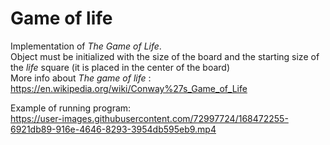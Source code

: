 # Game of life
Implementation of *The Game of Life*.  
Object must be initialized with the size of the board and the starting size of the *life* square (it is placed in the center of the board)  
More info about *The game of life* : https://en.wikipedia.org/wiki/Conway%27s_Game_of_Life  

Example of running program:  
https://user-images.githubusercontent.com/72997724/168472255-6921db89-916e-4646-8293-3954db595eb9.mp4  

